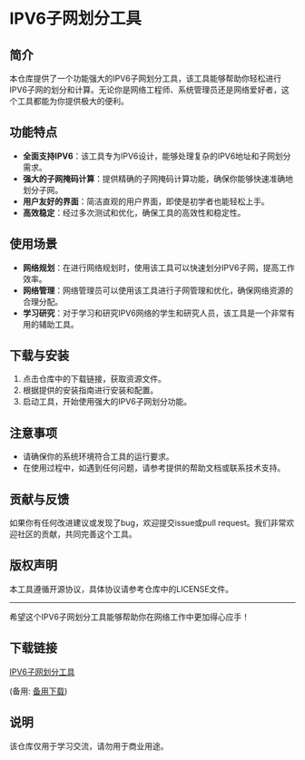 # IPV6子网划分工具

## 简介
本仓库提供了一个功能强大的IPV6子网划分工具，该工具能够帮助你轻松进行IPV6子网的划分和计算。无论你是网络工程师、系统管理员还是网络爱好者，这个工具都能为你提供极大的便利。

## 功能特点
- **全面支持IPV6**：该工具专为IPV6设计，能够处理复杂的IPV6地址和子网划分需求。
- **强大的子网掩码计算**：提供精确的子网掩码计算功能，确保你能够快速准确地划分子网。
- **用户友好的界面**：简洁直观的用户界面，即使是初学者也能轻松上手。
- **高效稳定**：经过多次测试和优化，确保工具的高效性和稳定性。

## 使用场景
- **网络规划**：在进行网络规划时，使用该工具可以快速划分IPV6子网，提高工作效率。
- **网络管理**：网络管理员可以使用该工具进行子网管理和优化，确保网络资源的合理分配。
- **学习研究**：对于学习和研究IPV6网络的学生和研究人员，该工具是一个非常有用的辅助工具。

## 下载与安装
1. 点击仓库中的下载链接，获取资源文件。
2. 根据提供的安装指南进行安装和配置。
3. 启动工具，开始使用强大的IPV6子网划分功能。

## 注意事项
- 请确保你的系统环境符合工具的运行要求。
- 在使用过程中，如遇到任何问题，请参考提供的帮助文档或联系技术支持。

## 贡献与反馈
如果你有任何改进建议或发现了bug，欢迎提交issue或pull request。我们非常欢迎社区的贡献，共同完善这个工具。

## 版权声明
本工具遵循开源协议，具体协议请参考仓库中的LICENSE文件。

---

希望这个IPV6子网划分工具能够帮助你在网络工作中更加得心应手！

## 下载链接
[IPV6子网划分工具](https://pan.quark.cn/s/977633f5cd8c) 

(备用: [备用下载](https://pan.baidu.com/s/1MeGMDc_ECw2mqnWsHPCEJw?pwd=1234))

## 说明

该仓库仅用于学习交流，请勿用于商业用途。
